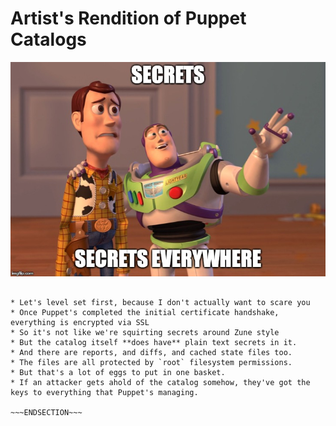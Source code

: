 <!SLIDE >
# Artist's Rendition of Puppet Catalogs

![secrets everywhere](/_images/secrets_everywhere.jpg)

~~~SECTION:notes~~~

* Let's level set first, because I don't actually want to scare you
* Once Puppet's completed the initial certificate handshake, everything is encrypted via SSL
* So it's not like we're squirting secrets around Zune style
* But the catalog itself **does have** plain text secrets in it.
* And there are reports, and diffs, and cached state files too.
* The files are all protected by `root` filesystem permissions.
* But that's a lot of eggs to put in one basket.
* If an attacker gets ahold of the catalog somehow, they've got the keys to everything that Puppet's managing.

~~~ENDSECTION~~~
